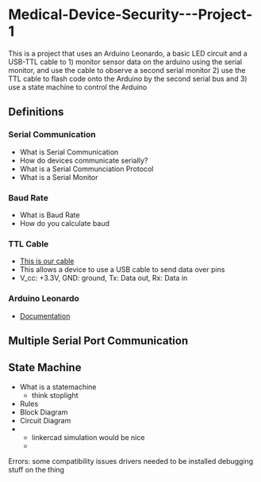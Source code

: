 # Medical-Device-Security---Project-1
This is a project that uses an Arduino Leonardo, a basic LED circuit and a USB-TTL cable to 1) monitor sensor data on the arduino using the serial monitor, and use the cable to observe a second serial monitor 2) use the TTL cable to flash code onto the Arduino by the second serial bus and 3) use a state machine to control the Arduino


## Definitions
### Serial Communication
*   What is Serial Communication
*   How do devices communicate serially?
*   What is a Serial Communciation Protocol
*   What is a Serial Monitor
### Baud Rate
*   What is Baud Rate
*   How do you calculate baud
### TTL Cable
*   [This is our cable](https://www.adafruit.com/product/954)
*   This allows a device to use a USB cable to send data over pins
*   V_cc: +3.3V, GND: ground, Tx: Data out, Rx: Data in
### Arduino Leonardo
*   [Documentation](https://docs.arduino.cc/hardware/leonardo/)

## Multiple Serial Port Communication
## State Machine
*   What is a statemachine
    * think stoplight  
*   Rules
*   Block Diagram
*   Circuit Diagram
* *  linkercad simulation would be nice
  *  

Errors:
some compatibility issues
drivers needed to be installed
debugging stuff on the thing
